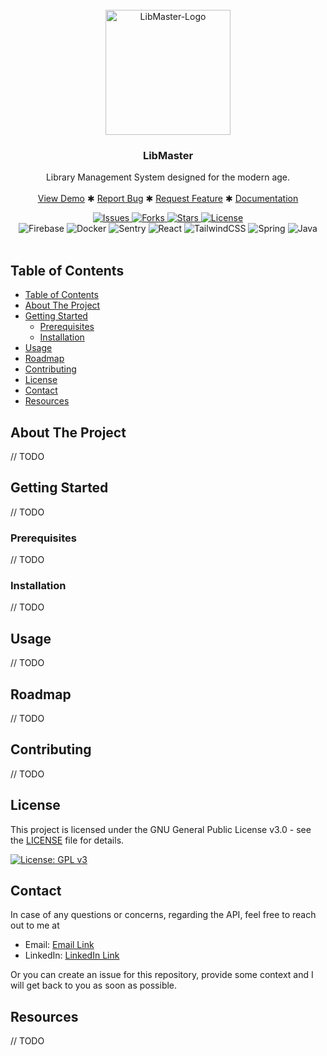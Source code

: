 <br />
<div align="center">
  <a href="/url">
    <img src="./assets/libmaster-logo.png" alt="LibMaster-Logo" height="200">
  </a>

<h3 align="center">LibMaster</h3>

  <p>
    Library Management System designed for the modern age.
    <br />
    <br />
    <a href="/url">View Demo</a>
    ✱
    <a href="https://github.com/openceJav/libmaster/issues">Report Bug</a>
    ✱
    <a href="https://github.com/openceJav/libmaster/issues">Request Feature</a>
    ✱
    <a href="/url">Documentation</a>
  </p>
</div>
<div align="center">
    <!-- Build Status & Other Information -->
    <a href="/url">
        <img src="https://img.shields.io/github/issues/openceJav/libmaster" alt="Issues">
    </a>
    <a href="/url">
        <img src="https://img.shields.io/github/forks/openceJav/libmaster" alt="Forks">
    </a>
    <a href="/url">
        <img src="https://img.shields.io/github/stars/openceJav/libmaster" alt="Stars">
    </a>
    <a href="/url">
        <img src="https://img.shields.io/github/license/openceJav/libmaster" alt="License">
    </a>
</div>
<div align="center">
    <!-- Badges & Built-With -->
    <img src="https://img.shields.io/badge/firebase-white?style=for-the-badge&logo=firebase&logoColor=ffda0a" alt="Firebase">
    <img src="https://img.shields.io/badge/-Docker-%232496ED?style=for-the-badge&logo=docker&logoColor=white" alt="Docker">
    <img src="https://img.shields.io/badge/-Sentry-560bad?style=for-the-badge&logo=sentry&logoColor=white" alt="Sentry">
    <img src="https://img.shields.io/badge/react-%2320232a.svg?style=for-the-badge&logo=react&logoColor=%2361DAFB" alt="React">
    <img src="https://img.shields.io/badge/tailwindcss-%2338B2AC.svg?style=for-the-badge&logo=tailwind-css&logoColor=white" alt="TailwindCSS">
    <img src="https://img.shields.io/badge/spring-%236DB33F.svg?style=for-the-badge&logo=spring&logoColor=white" alt="Spring"> 
    <img src="https://img.shields.io/badge/java-%23ED8B00.svg?style=for-the-badge&logo=openjdk&logoColor=white" alt="Java">
</div>
<br />

## Table of Contents

- [Table of Contents](#table-of-contents)
- [About The Project](#about-the-project)
- [Getting Started](#getting-started)
  - [Prerequisites](#prerequisites)
  - [Installation](#installation)
- [Usage](#usage)
- [Roadmap](#roadmap)
- [Contributing](#contributing)
- [License](#license)
- [Contact](#contact)
- [Resources](#resources)

## About The Project

// TODO

## Getting Started

// TODO

### Prerequisites

// TODO

### Installation

// TODO

## Usage

// TODO

## Roadmap

// TODO

## Contributing

// TODO

## License

This project is licensed under the GNU General Public License v3.0 - see the [LICENSE](LICENSE) file for details.

[![License: GPL v3](https://img.shields.io/badge/License-GPLv3-blue.svg)](https://www.gnu.org/licenses/gpl-3.0)

## Contact

In case of any questions or concerns, regarding the API, 
feel free to reach out to me at
- Email: [Email Link](mailto:hikue.primary@gmail.com)
- LinkedIn: [LinkedIn Link](https://www.linkedin.com/in/hikue/)

Or you can create an issue for this repository, 
provide some context and I will get back to you 
as soon as possible.

## Resources

// TODO
